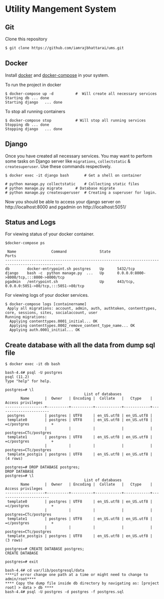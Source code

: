 # Utility Mangement System

## Git

Clone this repository
```sh
$ git clone https://github.com/iamrajbhattarai/ums.git
```
## Docker
Install [docker](https://docs.docker.com/engine/install/) and [docker-compose](https://docs.docker.com/compose/install/) in your system.

To run the project in docker

    $ docker-compose up -d			#  Will create all necessary services
    Starting db ... done
    Starting django   ... done

To stop all running containers

    $ docker-compose stop			# Will stop all running services
    Stopping db ... done
    Stopping django   ... done

## Django
Once you have created all necessary services. You may want to perform some tasks on Django server like `migrations`, `collectstatic` & `createsuperuser`.
Use these commands respectively.

    $ docker exec -it django bash		# Get a shell on container

    # python manage.py collectstatic 	# Collecting static files
    # python manage.py migrate		# Database migrate
    # python manage.py createsuperuser	# Creating a superuser for login.

Now you should be able to access your django server on http://localhost:8000 and pgadmin on http://localhost:5051/

 ## Status and Logs
 For viewing status of your docker container.

    $docker-compose ps
    
     Name                Command               State                       Ports                    
    ------------------------------------------------------------------------------------------------
    db        docker-entrypoint.sh postgres    Up      5432/tcp                                     
    django    bash -c  python manage.py  ...   Up      0.0.0.0:8000->8000/tcp,:::8000->8000/tcp     
    pgadmin   /entrypoint.sh                   Up      443/tcp, 0.0.0.0:5051->80/tcp,:::5051->80/tcp


For viewing logs of your docker services.

    $ docker-compose logs [containername]
     Apply all migrations: account, admin, auth, authtoken, contenttypes, core, sessions, sites, socialaccount, user
    Running migrations:
      Applying contenttypes.0001_initial... OK
      Applying contenttypes.0002_remove_content_type_name... OK
      Applying auth.0001_initial... OK
      
## Create database with all the data from dump sql file

    
    $ docker exec -it db bash
    
    bash-4.4# psql -U postgres
    psql (11.2)
    Type "help" for help.

    postgres=# \l
                                        List of databases
           Name       |  Owner   | Encoding |  Collate   |   Ctype    |   Access privileges   
    ------------------+----------+----------+------------+------------+-----------------------
     postgres         | postgres | UTF8     | en_US.utf8 | en_US.utf8 | 
     template0        | postgres | UTF8     | en_US.utf8 | en_US.utf8 | =c/postgres          +
                      |          |          |            |            | postgres=CTc/postgres
     template1        | postgres | UTF8     | en_US.utf8 | en_US.utf8 | =c/postgres          +
                      |          |          |            |            | postgres=CTc/postgres
     template_postgis | postgres | UTF8     | en_US.utf8 | en_US.utf8 | 
    (4 rows)

    postgres=# DROP DATABASE postgres;
    DROP DATABASE
    postgres=# \l
                                        List of databases
           Name       |  Owner   | Encoding |  Collate   |   Ctype    |   Access privileges   
    ------------------+----------+----------+------------+------------+-----------------------
     template0        | postgres | UTF8     | en_US.utf8 | en_US.utf8 | =c/postgres          +
                      |          |          |            |            | postgres=CTc/postgres
     template1        | postgres | UTF8     | en_US.utf8 | en_US.utf8 | =c/postgres          +
                      |          |          |            |            | postgres=CTc/postgres
     template_postgis | postgres | UTF8     | en_US.utf8 | en_US.utf8 | 
    (3 rows)

    postgres=# CREATE DATABASE postgres;
    CREATE DATABASE

    postgres=# exit
    
    bash-4.4# cd var/lib/postgresql/data
    ****if error change one path at a time or might need to change to admin/root****
    **** Copy the dump file inside db directory by navigating as: [project root] > data > db ****
    bash-4.4# psql -U postgres -d postgres -f postgres.sql

